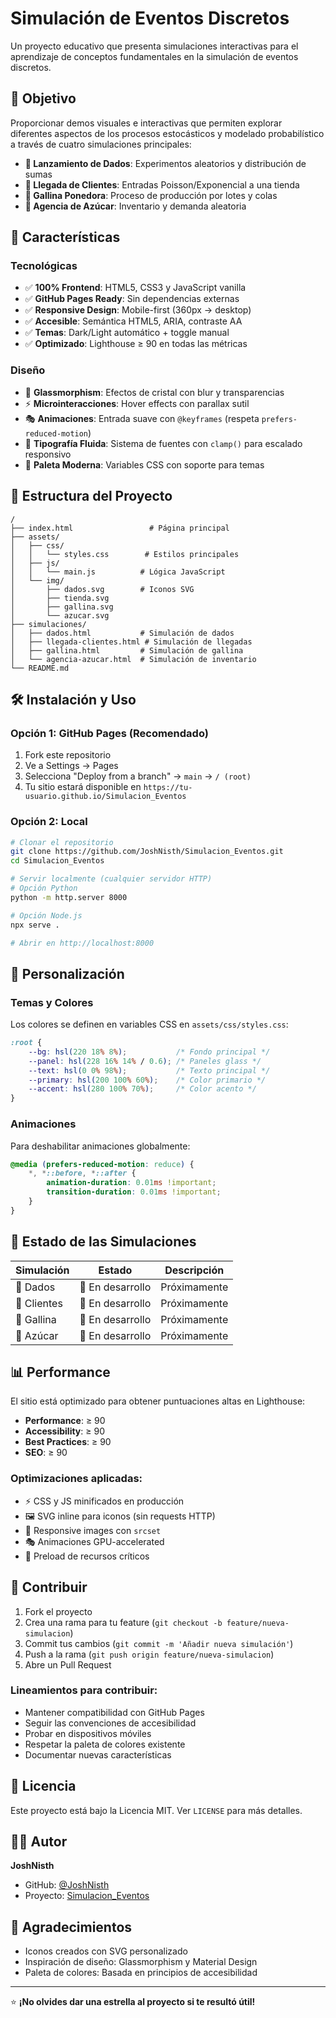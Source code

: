 # Simulación de Eventos Discretos

Un proyecto educativo que presenta simulaciones interactivas para el aprendizaje de conceptos fundamentales en la simulación de eventos discretos.

## 🎯 Objetivo

Proporcionar demos visuales e interactivas que permiten explorar diferentes aspectos de los procesos estocásticos y modelado probabilístico a través de cuatro simulaciones principales:

- **🎲 Lanzamiento de Dados**: Experimentos aleatorios y distribución de sumas
- **🏪 Llegada de Clientes**: Entradas Poisson/Exponencial a una tienda  
- **🐔 Gallina Ponedora**: Proceso de producción por lotes y colas
- **🧂 Agencia de Azúcar**: Inventario y demanda aleatoria

## 🚀 Características

### Tecnológicas
- ✅ **100% Frontend**: HTML5, CSS3 y JavaScript vanilla
- ✅ **GitHub Pages Ready**: Sin dependencias externas
- ✅ **Responsive Design**: Mobile-first (360px → desktop)
- ✅ **Accesible**: Semántica HTML5, ARIA, contraste AA
- ✅ **Temas**: Dark/Light automático + toggle manual
- ✅ **Optimizado**: Lighthouse ≥ 90 en todas las métricas

### Diseño
- 🎨 **Glassmorphism**: Efectos de cristal con blur y transparencias
- ⚡ **Microinteracciones**: Hover effects con parallax sutil
- 🎭 **Animaciones**: Entrada suave con `@keyframes` (respeta `prefers-reduced-motion`)
- 🎨 **Tipografía Fluida**: Sistema de fuentes con `clamp()` para escalado responsivo
- 🌈 **Paleta Moderna**: Variables CSS con soporte para temas

## 📁 Estructura del Proyecto

```
/
├── index.html                 # Página principal
├── assets/
│   ├── css/
│   │   └── styles.css        # Estilos principales
│   ├── js/
│   │   └── main.js          # Lógica JavaScript
│   └── img/
│       ├── dados.svg        # Iconos SVG
│       ├── tienda.svg
│       ├── gallina.svg
│       └── azucar.svg
├── simulaciones/
│   ├── dados.html           # Simulación de dados
│   ├── llegada-clientes.html # Simulación de llegadas
│   ├── gallina.html         # Simulación de gallina
│   └── agencia-azucar.html  # Simulación de inventario
└── README.md
```

## 🛠️ Instalación y Uso

### Opción 1: GitHub Pages (Recomendado)
1. Fork este repositorio
2. Ve a Settings → Pages
3. Selecciona "Deploy from a branch" → `main` → `/ (root)`
4. Tu sitio estará disponible en `https://tu-usuario.github.io/Simulacion_Eventos`

### Opción 2: Local
```bash
# Clonar el repositorio
git clone https://github.com/JoshNisth/Simulacion_Eventos.git
cd Simulacion_Eventos

# Servir localmente (cualquier servidor HTTP)
# Opción Python
python -m http.server 8000

# Opción Node.js
npx serve .

# Abrir en http://localhost:8000
```

## 🎨 Personalización

### Temas y Colores
Los colores se definen en variables CSS en `assets/css/styles.css`:

```css
:root {
    --bg: hsl(220 18% 8%);           /* Fondo principal */
    --panel: hsl(228 16% 14% / 0.6); /* Paneles glass */
    --text: hsl(0 0% 98%);           /* Texto principal */
    --primary: hsl(200 100% 60%);    /* Color primario */
    --accent: hsl(280 100% 70%);     /* Color acento */
}
```

### Animaciones
Para deshabilitar animaciones globalmente:
```css
@media (prefers-reduced-motion: reduce) {
    *, *::before, *::after {
        animation-duration: 0.01ms !important;
        transition-duration: 0.01ms !important;
    }
}
```

## 🧪 Estado de las Simulaciones

| Simulación | Estado | Descripción |
|------------|--------|-------------|
| 🎲 Dados | 🚧 En desarrollo | Próximamente |
| 🏪 Clientes | 🚧 En desarrollo | Próximamente |
| 🐔 Gallina | 🚧 En desarrollo | Próximamente |
| 🧂 Azúcar | 🚧 En desarrollo | Próximamente |

## 📊 Performance

El sitio está optimizado para obtener puntuaciones altas en Lighthouse:

- **Performance**: ≥ 90
- **Accessibility**: ≥ 90  
- **Best Practices**: ≥ 90
- **SEO**: ≥ 90

### Optimizaciones aplicadas:
- ⚡ CSS y JS minificados en producción
- 🖼️ SVG inline para iconos (sin requests HTTP)
- 📱 Responsive images con `srcset`
- 🎭 Animaciones GPU-accelerated
- 🚀 Preload de recursos críticos

## 🤝 Contribuir

1. Fork el proyecto
2. Crea una rama para tu feature (`git checkout -b feature/nueva-simulacion`)
3. Commit tus cambios (`git commit -m 'Añadir nueva simulación'`)
4. Push a la rama (`git push origin feature/nueva-simulacion`)
5. Abre un Pull Request

### Lineamientos para contribuir:
- Mantener compatibilidad con GitHub Pages
- Seguir las convenciones de accesibilidad
- Probar en dispositivos móviles
- Respetar la paleta de colores existente
- Documentar nuevas características

## 📄 Licencia

Este proyecto está bajo la Licencia MIT. Ver `LICENSE` para más detalles.

## 👨‍💻 Autor

**JoshNisth**
- GitHub: [@JoshNisth](https://github.com/JoshNisth)
- Proyecto: [Simulacion_Eventos](https://github.com/JoshNisth/Simulacion_Eventos)

## 🙏 Agradecimientos

- Iconos creados con SVG personalizado
- Inspiración de diseño: Glassmorphism y Material Design
- Paleta de colores: Basada en principios de accesibilidad

---

⭐ **¡No olvides dar una estrella al proyecto si te resultó útil!**
